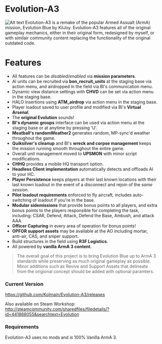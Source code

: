 # Evolution-A3
![Alt text](https://cloud.githubusercontent.com/assets/8865327/7921364/f944fe48-0872-11e5-8b42-c73af9b3b615.jpg "Evolution-A3")
Evolution-A3 is a remake of the popular Armed Assualt (ArmA) mission, Evolution Blue by KilJoy.
Evolution-A3 features all of the original gameplay mechanics, either in their original form, redesigned by myself, or with similair community content replacing the functionality of the original outdated code. 

# Features

  - All features can be *disabled/enabled* via **mission parameters**.
  - AI units can be recruited via **bon_recruit_units** at the staging base via action menu, and airdropped in the field via BI's communication menu.
  - Dynamic view distance settings with **CHVD** can be set via action menu in the staging base.
  - HALO insertions using **ATM_airdrop** via action menu in the staging base.
  - Player loadout saved to user profile and modified via BI's **Virtual Arsenal**.
  - The **original Evolution** sounds!
  - **BI's dynamic groups** interface can be used via action menu at the staging base or at anytime by pressing 'U'.
  - **Meatball's randomWeather2** generates random, MP-sync'd weather throughout the game.
  - **Quiksilver's cleanup** and BI's **wreck and corpse management** keeps the mission running smooth throughout the entire game.
  - Overall unit management moved to **UPSMON** with minor script modifications.
  - **CHHQ** provides a mobile HQ transport option.
  - **Headless Client implementation** automatically detects and offloads AI to your HC.
  - **Player Persistence** keeps players at their last known locations with their last known loadout in the event of a disconnect and rejoin of the *same session*.
  - **Pilot loadout requirements** enforced to fly aircraft, includes auto-switching of loadout if you're in the base.
  - **Modular sidemissions** that provide bonus points to all players, and extra bonus points to the players responsible for completing the task, including: CSAR, Defend, Attack, Defend the Base, Ambush, and attack AAA.
  - **Officer Capturing** in every area of operation for bonus points!
  - **OPFOR support assets** may be available at the AO including mortar, anti-air, CAS, and sniper support.
  - Build structures in the field using **R3F Logistics**.
  - All powered by **vanilla ArmA 3 content**.


> The overall goal of this project is to bring Evolution Blue up to ArmA 3 standards while preserving as much original gameplay as possible. Minor additions such as Revive and Support Assets that delineate from the origional concept should be added with optional paramters.


### Current Version

https://github.com/Kolmain/Evolution-A3/releases

Also available on Steam Workshop:
http://steamcommunity.com/sharedfiles/filedetails/?id=441868055&searchtext=Evolution

### Requirements

Evolution-A3 uses no mods and is 100% Vanilla ArmA 3.
